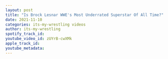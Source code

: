 ```yaml
---
layout: post
title: "Is Brock Lesnar WWE's Most Underrated Superstar Of All Time?"
date: 2021-11-10
categories: its-my-wrestling videos
author: its-my-wrestling
spotify_track_id: 
youtube_video_id: zUYrB-cwXMk
apple_track_id: 
youtube_metadata: 
---
```

